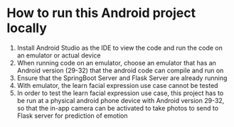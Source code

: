 # How to run this Android project locally
1. Install Android Studio as the IDE to view the code and run the code on an emulator or actual device
2. When running code on an emulator, choose an emulator that has an Android version (29-32) that the android code can compile and run on
3. Ensure that the SpringBoot Server and Flask Server are already running
4. With emulator, the learn facial expression use case cannot be tested
5. In order to test the learn facial expression use case, this project has to be run at a physical android phone device with Android version 29-32, so that the in-app camera can be activated to take photos to send to Flask server for prediction of emotion



